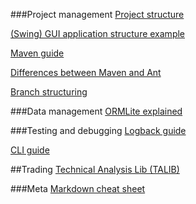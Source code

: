 ###Project management
[Project structure](http://stackoverflow.com/questions/1953048/java-project-structure-explained-for-newbies?answertab=votes#tab-top)

[(Swing) GUI application structure example](http://best-practice-software-engineering.ifs.tuwien.ac.at/basic/arch-basic.html)

[Maven guide](http://maven.apache.org/guides/getting-started/)

[Differences between Maven and Ant](http://stackoverflow.com/questions/603189/differences-between-ant-and-maven)

[Branch structuring](http://nvie.com/posts/a-successful-git-branching-model/)

###Data management
[ORMLite explained](http://ormlite.com/javadoc/ormlite-core/doc-files/ormlite_1.html#Getting-Started)

###Testing and debugging
[Logback guide](ttp://logback.qos.ch/manual/index.html)

[CLI guide](http://commons.apache.org/proper/commons-cli/usage.html)

##Trading
[Technical Analysis Lib (TALIB)](http://ta-lib.org/)

###Meta
[Markdown cheat sheet](https://github.com/adam-p/markdown-here/wiki/Markdown-Cheatsheet)
